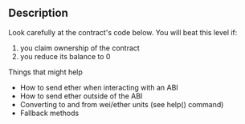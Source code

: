 ## Description

Look carefully at the contract's code below. You will beat this level if: 

1. you claim ownership of the contract
2. you reduce its balance to 0

Things that might help

- How to send ether when interacting with an ABI
- How to send ether outside of the ABI
- Converting to and from wei/ether units (see help() command)
- Fallback methods
